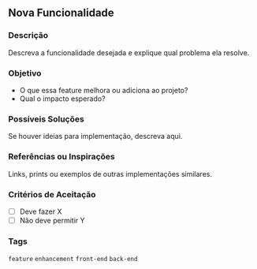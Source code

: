 ## Nova Funcionalidade

### Descrição
Descreva a funcionalidade desejada e explique qual problema ela resolve.

### Objetivo
- O que essa feature melhora ou adiciona ao projeto?
- Qual o impacto esperado?

### Possíveis Soluções
Se houver ideias para implementação, descreva aqui.

### Referências ou Inspirações
Links, prints ou exemplos de outras implementações similares.

### Critérios de Aceitação
- [ ] Deve fazer X
- [ ] Não deve permitir Y

### Tags
`feature` `enhancement` `front-end` `back-end`
